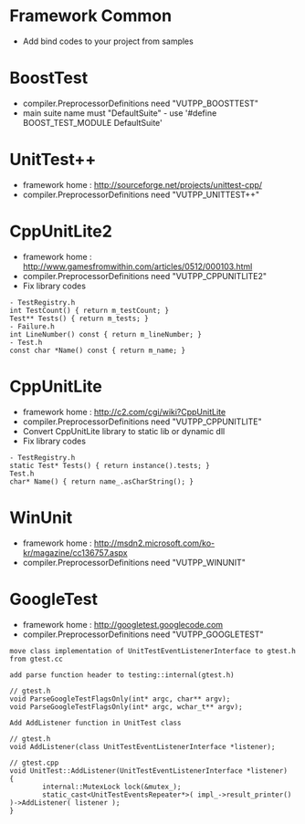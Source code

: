 

# Framework Common #
  * Add bind codes to your project from samples

# BoostTest #
  * compiler.PreprocessorDefinitions need "VUTPP\_BOOSTTEST"
  * main suite name must "DefaultSuite" - use '#define BOOST\_TEST\_MODULE DefaultSuite'

# UnitTest++ #
  * framework home : http://sourceforge.net/projects/unittest-cpp/
  * compiler.PreprocessorDefinitions need "VUTPP\_UNITTEST++"

# CppUnitLite2 #
  * framework home : http://www.gamesfromwithin.com/articles/0512/000103.html
  * compiler.PreprocessorDefinitions need "VUTPP\_CPPUNITLITE2"
  * Fix library codes

```
- TestRegistry.h
int TestCount() { return m_testCount; }
Test** Tests() { return m_tests; } 
- Failure.h 
int LineNumber() const { return m_lineNumber; }
- Test.h 
const char *Name() const { return m_name; }
```

# CppUnitLite #
  * framework home : http://c2.com/cgi/wiki?CppUnitLite
  * compiler.PreprocessorDefinitions need "VUTPP\_CPPUNITLITE"
  * Convert CppUnitLite library to static lib or dynamic dll
  * Fix library codes

```
- TestRegistry.h  
static Test* Tests() { return instance().tests; } 
Test.h  
char* Name() { return name_.asCharString(); }  
```

# WinUnit #
  * framework home : http://msdn2.microsoft.com/ko-kr/magazine/cc136757.aspx
  * compiler.PreprocessorDefinitions need "VUTPP\_WINUNIT"

# GoogleTest #
  * framework home : http://googletest.googlecode.com
  * compiler.PreprocessorDefinitions need "VUTPP\_GOOGLETEST"

```
move class implementation of UnitTestEventListenerInterface to gtest.h from gtest.cc

add parse function header to testing::internal(gtest.h)

// gtest.h
void ParseGoogleTestFlagsOnly(int* argc, char** argv);
void ParseGoogleTestFlagsOnly(int* argc, wchar_t** argv);

Add AddListener function in UnitTest class

// gtest.h
void AddListener(class UnitTestEventListenerInterface *listener);

// gtest.cpp
void UnitTest::AddListener(UnitTestEventListenerInterface *listener)
{
        internal::MutexLock lock(&mutex_);
        static_cast<UnitTestEventsRepeater*>( impl_->result_printer() )->AddListener( listener );
}
```